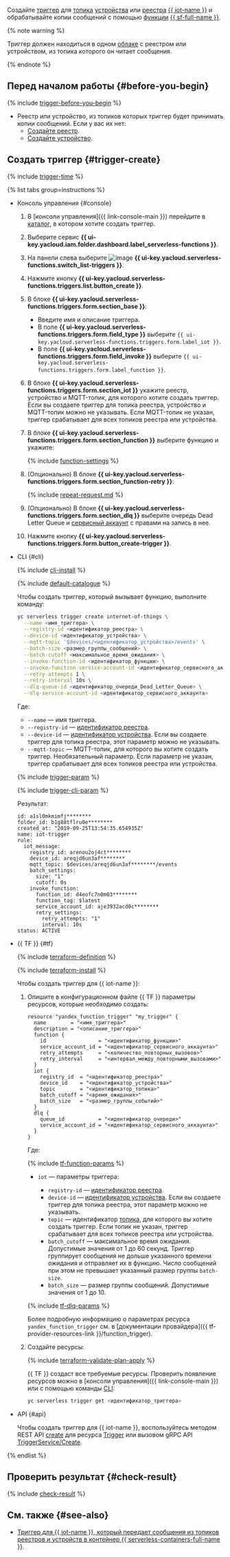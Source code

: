 Создайте [триггер](../../functions/concepts/trigger/iot-core-trigger.md) для [топика](../../iot-core/concepts/topic/index.md) [устройства](../../iot-core/concepts/index.md#device) или [реестра](../../iot-core/concepts/index.md#registry) [{{ iot-name }}](../../iot-core/) и обрабатывайте копии сообщений с помощью [функции](../../functions/concepts/function.md) [{{ sf-full-name }}](../../functions/).

{% note warning %}

Триггер должен находиться в одном [облаке](../../resource-manager/concepts/resources-hierarchy.md#cloud) с реестром или устройством, из топика которого он читает сообщения.

{% endnote %}

## Перед началом работы {#before-you-begin}

{% include [trigger-before-you-begin](trigger-before-you-begin.md) %}

* Реестр или устройство, из топиков которых триггер будет принимать копии сообщений. Если у вас их нет:
  * [Создайте реестр](../../iot-core/operations/registry/registry-create.md).
  * [Создайте устройство](../../iot-core/operations/device/device-create.md).

## Создать триггер {#trigger-create}

{% include [trigger-time](trigger-time.md) %}

{% list tabs group=instructions %}

- Консоль управления {#console}

  1. В [консоли управления]({{ link-console-main }}) перейдите в [каталог](../../resource-manager/concepts/resources-hierarchy.md#folder), в котором хотите создать триггер.
  1. Выберите сервис **{{ ui-key.yacloud.iam.folder.dashboard.label_serverless-functions }}**.
  1. На панели слева выберите ![image](../../_assets/console-icons/gear-play.svg) **{{ ui-key.yacloud.serverless-functions.switch_list-triggers }}**.
  1. Нажмите кнопку **{{ ui-key.yacloud.serverless-functions.triggers.list.button_create }}**.
  1. В блоке **{{ ui-key.yacloud.serverless-functions.triggers.form.section_base }}**:
     * Введите имя и описание триггера.
     * В поле **{{ ui-key.yacloud.serverless-functions.triggers.form.field_type }}** выберите `{{ ui-key.yacloud.serverless-functions.triggers.form.label_iot }}`.
     * В поле **{{ ui-key.yacloud.serverless-functions.triggers.form.field_invoke }}** выберите `{{ ui-key.yacloud.serverless-functions.triggers.form.label_function }}`.
  1. В блоке **{{ ui-key.yacloud.serverless-functions.triggers.form.section_iot }}** укажите реестр, устройство и MQTT-топик, для которого хотите создать триггер. Если вы создаете триггер для топика реестра, устройство и MQTT-топик можно не указывать. Если MQTT-топик не указан, триггер срабатывает для всех топиков реестра или устройства.
  1. В блоке **{{ ui-key.yacloud.serverless-functions.triggers.form.section_function }}** выберите функцию и укажите:

     {% include [function-settings](function-settings.md) %}

  1. (Опционально) В блоке **{{ ui-key.yacloud.serverless-functions.triggers.form.section_function-retry }}**:

     {% include [repeat-request.md](repeat-request.md) %}

  1. (Опционально) В блоке **{{ ui-key.yacloud.serverless-functions.triggers.form.section_dlq }}** выберите очередь Dead Letter Queue и [сервисный аккаунт](../../iam/concepts/users/service-accounts.md) с правами на запись в нее.
  1. Нажмите кнопку **{{ ui-key.yacloud.serverless-functions.triggers.form.button_create-trigger }}**.

- CLI {#cli}

  {% include [cli-install](../cli-install.md) %}

  {% include [default-catalogue](../default-catalogue.md) %}

  Чтобы создать триггер, который вызывает функцию, выполните команду:

  ```bash
  yc serverless trigger create internet-of-things \
    --name <имя_триггера> \
    --registry-id <идентификатор_реестра> \
    --device-id <идентификатор_устройства> \
    --mqtt-topic '$devices/<идентификатор_устройства>/events' \
    --batch-size <размер_группы_сообщений> \
    --batch-cutoff <максимальное_время_ожидания> \
    --invoke-function-id <идентификатор_функции> \
    --invoke-function-service-account-id <идентификатор_сервисного_аккаунта> \
    --retry-attempts 1 \
    --retry-interval 10s \
    --dlq-queue-id <идентификатор_очереди_Dead_Letter_Queue> \
    --dlq-service-account-id <идентификатор_сервисного_аккаунта>
  ```

  Где:
  * `--name` — имя триггера.
  * `--registry-id` — [идентификатор реестра](../../iot-core/operations/registry/registry-list.md).
  * `--device-id` — [идентификатор устройства](../../iot-core/operations/device/device-list.md). Если вы создаете триггер для топика реестра, этот параметр можно не указывать.
  * `--mqtt-topic` — MQTT-топик, для которого вы хотите создать триггер. Необязательный параметр. Если параметр не указан, триггер срабатывает для всех топиков реестра или устройства.

  {% include [trigger-param](../iot-core/trigger-param-cf.md) %}

  {% include [trigger-cli-param](trigger-cli-param.md) %}

  Результат:

  ```text
  id: a1sl0mkmimfj********
  folder_id: b1g88tflru0e********
  created_at: "2019-09-25T13:54:35.654935Z"
  name: iot-trigger
  rule:
    iot_message:
      registry_id: arenou2oj4ct********
      device_id: areqjd6un3af********
      mqtt_topic: $devices/areqjd6un3af********/events
      batch_settings:
        size: "1"
        cutoff: 0s
      invoke_function:
        function_id: d4eofc7n0m03********
        function_tag: $latest
        service_account_id: aje3932acd0c********
        retry_settings:
          retry_attempts: "1"
          interval: 10s
  status: ACTIVE
  ```

- {{ TF }} {#tf}

  {% include [terraform-definition](../../_tutorials/_tutorials_includes/terraform-definition.md) %}

  {% include [terraform-install](../../_includes/terraform-install.md) %}

  Чтобы создать триггер для {{ iot-name }}:

  1. Опишите в конфигурационном файле {{ TF }} параметры ресурсов, которые необходимо создать:

     ```
     resource "yandex_function_trigger" "my_trigger" {
       name        = "<имя_триггера>"
       description = "<описание_триггера>"
       function {
         id                 = "<идентификатор_функции>"
         service_account_id = "<идентификатор_сервисного_аккаунта>"
         retry_attempts     = "<количество_повторных_вызовов>"
         retry_interval     = "<интервал_между_повторными_вызовами>"
       }
       iot {
         registry_id  = "<идентификатор_реестра>"
         device_id    = "<идентификатор_устройства>"
         topic        = "<идентификатор_топика>"
         batch_cutoff = "<время_ожидания>"
         batch_size   = "<размер_группы_событий>"
       }
       dlq {
         queue_id           = "<идентификатор_очереди>"
         service_account_id = "<идентификатор_сервисного_аккаунта>"
       }
     }
     ```

     Где:

     {% include [tf-function-params](tf-function-params.md) %}

     * `iot` — параметры триггера:

        * `registry-id` — [идентификатор реестра](../../iot-core/operations/registry/registry-list.md).
        * `device-id` — [идентификатор устройства](../../iot-core/operations/device/device-list.md). Если вы создаете триггер для топика реестра, этот параметр можно не указывать.
        * `topic` — идентификатор [топика](../../iot-core/concepts/topic/), для которого вы хотите создать триггер. Если топик не указан, триггер срабатывает для всех топиков реестра или устройства.
        * `batch_cutoff` — максимальное время ожидания. Допустимые значения от 1 до 60 секунд. Триггер группирует сообщения не дольше указанного времени ожидания и отправляет их в функцию. Число сообщений при этом не превышает указанный размер группы `batch-size`.
        * `batch_size` — размер группы сообщений. Допустимые значения от 1 до 10.

     {% include [tf-dlq-params](../serverless-containers/tf-dlq-params.md) %}

     Более подробную информацию о параметрах ресурса `yandex_function_trigger` см. в [документации провайдера]({{ tf-provider-resources-link }}/function_trigger).

  1. Создайте ресурсы:

     {% include [terraform-validate-plan-apply](../../_tutorials/_tutorials_includes/terraform-validate-plan-apply.md) %}

     {{ TF }} создаст все требуемые ресурсы. Проверить появление ресурсов можно в [консоли управления]({{ link-console-main }}) или с помощью команды [CLI](../../cli/quickstart.md):

     ```bash
     yc serverless trigger get <идентификатор_триггера>
     ```

- API {#api}

  Чтобы создать триггер для {{ iot-name }}, воспользуйтесь методом REST API [create](../../functions/triggers/api-ref/Trigger/create.md) для ресурса [Trigger](../../functions/triggers/api-ref/Trigger/index.md) или вызовом gRPC API [TriggerService/Create](../../functions/triggers/api-ref/grpc/trigger_service.md#Create).

{% endlist %}

## Проверить результат {#check-result}

{% include [check-result](check-result.md) %}

## См. также {#see-also}

* [Триггер для {{ iot-name }}, который передает сообщения из топиков реестров и устройств в контейнер {{ serverless-containers-full-name }}](../../serverless-containers/operations/iot-core-trigger-create.md).
